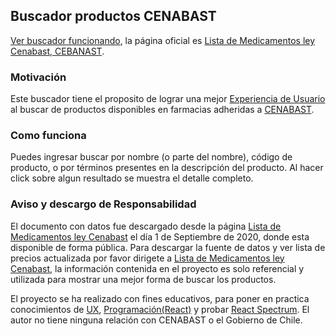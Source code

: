 ## Buscador productos CENABAST
[Ver buscador funcionando](https://mauricioantunez.github.io/buscador-productos-cenabast/), la página oficial es [Lista de Medicamentos ley Cenabast, CEBANAST](https://www.cenabast.cl/lista-de-medicamentos-ley-cenabast/).

### Motivación

Este buscador tiene el proposito de lograr una mejor [Experiencia de Usuario](https://www.interaction-design.org/literature/topics/ux-design) al buscar de productos disponibles en farmacias adheridas a [CENABAST](https://www.cenabast.cl/).



### Como funciona

Puedes ingresar buscar por nombre (o parte del nombre), código de producto, o por términos presentes en la descripción del producto. Al hacer click sobre algun resultado se muestra el detalle completo.

### Aviso y descargo de Responsabilidad

El documento con datos fue descargado desde la página [Lista de Medicamentos ley Cenabast](https://www.cenabast.cl/lista-de-medicamentos-ley-cenabast/) el día 1 de Septiembre de 2020, donde esta disponible de forma pública. Para descargar la fuente de datos y ver lista de precios actualizada por favor dirigete a [Lista de Medicamentos ley Cenabast](https://www.cenabast.cl/), la información contenida en el proyecto es solo referencial y utilizada para mostrar una mejor forma de buscar los productos.

El proyecto se ha realizado con fines educativos, para poner en practica conocimientos de [UX](https://www.interaction-design.org/literature/topics/ux-design), [Programación(React)](https://es.reactjs.org/) y probar [React Spectrum](https://react-spectrum.adobe.com/). El autor no tiene ninguna relación con CENABAST o el Gobierno de Chile.
